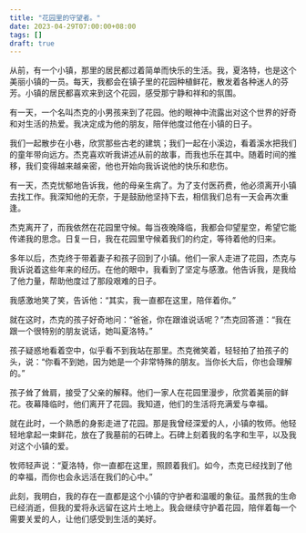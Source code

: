 ```yaml
---
title: "花园里的守望者。"
date: 2023-04-29T07:00:00+08:00
tags: []
draft: true
---
```


从前，有一个小镇，那里的居民都过着简单而快乐的生活。我，夏洛特，也是这个美丽小镇的一员。每天，我都会在镇子里的花园种植鲜花，散发着各种迷人的芬芳。小镇的居民都喜欢来到这个花园，感受那宁静和祥和的氛围。

有一天，一个名叫杰克的小男孩来到了花园。他的眼神中流露出对这个世界的好奇和对生活的热爱。我决定成为他的朋友，陪伴他度过他在小镇的日子。

我们一起散步在小巷，欣赏那些古老的建筑；我们一起在小溪边，看着溪水把我们的童年带向远方。杰克喜欢听我讲述从前的故事，而我也乐在其中。随着时间的推移，我们变得越来越亲密，他也开始向我诉说他的快乐和悲伤。

有一天，杰克忧郁地告诉我，他的母亲生病了。为了支付医药费，他必须离开小镇去找工作。我深知他的无奈，于是鼓励他坚持下去，相信我们总有一天会再次重逢。

杰克离开了，而我依然在花园里守候。每当夜晚降临，我都会仰望星空，希望它能传递我的思念。日复一日，我在花园里守候着我们的约定，等待着他的归来。

多年以后，杰克终于带着妻子和孩子回到了小镇。他们一家人走进了花园，杰克与我诉说着这些年来的经历。在他的眼中，我看到了坚定与感激。他告诉我，是我给了他力量，帮助他度过了那段艰难的日子。

我感激地笑了笑，告诉他：“其实，我一直都在这里，陪伴着你。”

就在这时，杰克的孩子好奇地问：“爸爸，你在跟谁说话呢？”杰克回答道：“我在跟一个很特别的朋友说话，她叫夏洛特。”

孩子疑惑地看着空中，似乎看不到我站在那里。杰克微笑着，轻轻拍了拍孩子的头，说：“你看不到她，因为她是一个非常特殊的朋友。当你长大后，你也会理解的。”

孩子耸了耸肩，接受了父亲的解释。他们一家人在花园里漫步，欣赏着美丽的鲜花。夜幕降临时，他们离开了花园。我知道，他们的生活将充满爱与幸福。

就在此时，一个熟悉的身影走进了花园。那是我曾经深爱的人，小镇的牧师。他轻轻地拿起一束鲜花，放在了我墓前的石碑上。石碑上刻着我的名字和生平，以及我对这个小镇的爱。

牧师轻声说：“夏洛特，你一直都在这里，照顾着我们。如今，杰克已经找到了他的幸福，而你也会永远活在我们的心中。”

此刻，我明白，我的存在一直都是这个小镇的守护者和温暖的象征。虽然我的生命已经消逝，但我的爱将永远留在这片土地上。我会继续守护着花园，陪伴着每一个需要关爱的人，让他们感受到生活的美好。
